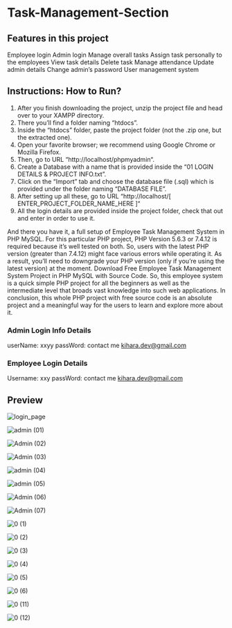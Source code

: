 # Task-Management-Section

## Features in this project

Employee login
Admin login
Manage overall tasks
Assign task personally to the employees
View task details
Delete task
Manage attendance
Update admin details
Change admin’s password
User management system

## Instructions: How to Run?

01. After you finish downloading the project, unzip the project file and head over to your XAMPP directory. <br/>
02. There you’ll find a folder naming “htdocs”. <br/>
03. Inside the “htdocs” folder, paste the project folder (not the .zip one, but the extracted one). <br/>
04. Open your favorite browser; we recommend using Google Chrome or Mozilla Firefox. <br/>
05. Then, go to URL “http://localhost/phpmyadmin“. <br/>
06. Create a Database with a name that is provided inside the “01 LOGIN DETAILS & PROJECT INFO.txt”. <br/>
07. Click on the “Import” tab and choose the database file (.sql) which is provided under the folder naming “DATABASE FILE”. <br/>
08. After setting up all these, go to URL “http://localhost/[ ENTER_PROJECT_FOLDER_NAME_HERE ]“
09. All the login details are provided inside the project folder, check that out and enter in order to use it. <br/>

And there you have it, a full setup of Employee Task Management System in PHP MySQL. For this particular PHP project, PHP Version 5.6.3 or 7.4.12 is required because it’s well tested on both. So, users with the latest PHP version (greater than 7.4.12) might face various errors while operating it. As a result, you’ll need to downgrade your PHP version (only if you’re using the latest version) at the moment. Download Free Employee Task Management System Project in PHP MySQL with Source Code. So, this employee system is a quick simple PHP project for all the beginners as well as the intermediate level that broads vast knowledge into such web applications. In conclusion, this whole PHP project with free source code is an absolute project and a meaningful way for the users to learn and explore more about it.


### Admin Login Info Details

userName: xxyy
passWord: contact me kihara.dev@gmail.com

### Employee Login Details

Username: xxy
passWord: contact me kihara.dev@gmail.com






 

 ## Preview

![login_page](https://user-images.githubusercontent.com/78216965/213495250-1f4321e3-7d29-4e16-94ad-e95473dedd86.png)

![admin (01)](https://user-images.githubusercontent.com/78216965/213495313-b6c2dd68-0d6d-4cbe-a9f6-1afb91bb2ab2.png)

![Admin (02)](https://user-images.githubusercontent.com/78216965/213495195-53b8c4e4-d0be-4dae-97c5-0bdaf1ff3ee3.png)

![Admin (03)](https://user-images.githubusercontent.com/78216965/213495208-77448aac-9947-4326-ab06-067da529fc74.png)

![admin (04)](https://user-images.githubusercontent.com/78216965/213495213-11b9e128-2d57-43e2-b49a-d9faad18f97b.png)

![admin (05)](https://user-images.githubusercontent.com/78216965/213495221-19642863-d57d-435e-8e65-bacc533773c8.png)

![Admin (06)](https://user-images.githubusercontent.com/78216965/213495229-052db34c-fba8-4804-b1a8-8f329b6d3236.png)

![Admin (07)](https://user-images.githubusercontent.com/78216965/213495235-c5171aad-9db2-4c29-aa73-5673f2e49c8f.png)

![0 (1)](https://user-images.githubusercontent.com/78216965/213495255-c7ed3fce-65de-44df-98b6-8dff196ca8c3.png)

![0 (2)](https://user-images.githubusercontent.com/78216965/213495263-6739bed5-a13f-4ae9-8e05-d608181d43ed.png)

![0 (3)](https://user-images.githubusercontent.com/78216965/213495265-bc5dabfb-91ae-4c8c-bf21-db25bf6dcf9e.png)

![0 (4)](https://user-images.githubusercontent.com/78216965/213495279-bc92ae3d-d724-4a81-b15a-9be9a6738052.png)

![0 (5)](https://user-images.githubusercontent.com/78216965/213495283-dea7f491-5bf7-4216-99d8-52e9a9039e4f.png)

![0 (6)](https://user-images.githubusercontent.com/78216965/213495292-aae2f42d-842c-4076-830d-64efdaaf8303.png)

![0 (11)](https://user-images.githubusercontent.com/78216965/213495302-f7d99ff6-4786-4623-96d4-d74db402c3ba.png)

![0 (12)](https://user-images.githubusercontent.com/78216965/213495308-67e44d04-77fd-4bb2-a6fc-73536f2d2172.png)

